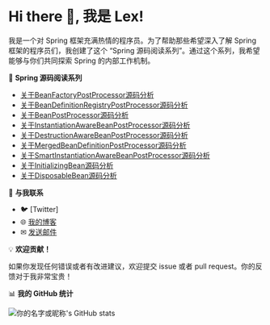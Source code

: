 # Hi there 👋, 我是 Lex!

我是一个对 Spring 框架充满热情的程序员。为了帮助那些希望深入了解 Spring 框架的程序员们，我创建了这个 “Spring 源码阅读系列”。通过这个系列，我希望能够与你们共同探索 Spring 的内部工作机制。

🌱 **Spring 源码阅读系列**

+ [关于BeanFactoryPostProcessor源码分析](spring-interface-beanFactoryPostProcessor/README.md)
+ [关于BeanDefinitionRegistryPostProcessor源码分析](spring-interface-beanDefinitionRegistryPostProcessor/README.md)
+ [关于BeanPostProcessor源码分析](spring-interface-beanPostProcessor/README.md)
+ [关于InstantiationAwareBeanPostProcessor源码分析](spring-interface-instantiationAwareBeanPostProcessor/README.md)
+ [关于DestructionAwareBeanPostProcessor源码分析](spring-interface-destructionAwareBeanPostProcessor/README.md)
+ [关于MergedBeanDefinitionPostProcessor源码分析](spring-interface-mergedBeanDefinitionPostProcessor/README.md)
+ [关于SmartInstantiationAwareBeanPostProcessor源码分析](spring-interface-smartInstantiationAwareBeanPostProcessor/README.md)
+ [关于InitializingBean源码分析](spring-interface-initializingBean/README.md)
+ [关于DisposableBean源码分析](spring-interface-disposableBean/README.md)

🔗 **与我联系**

- 🐦 [Twitter]
- 🌐 [我的博客](https://blog.csdn.net/duzhuang2399?type=blog)
- ✉ [发送邮件](mailto:xuchengshengsuper@163.com)

💡 **欢迎贡献！**

如果你发现任何错误或者有改进建议，欢迎提交 issue 或者 pull request。你的反馈对于我非常宝贵！

📊 **我的 GitHub 统计**

![你的名字或昵称's GitHub stats](https://github-readme-stats.vercel.app/api?username=xuchengsheng&show_icons=true&theme=radical)

